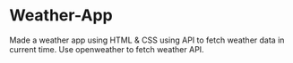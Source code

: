 # Weather-App
Made a weather app using HTML & CSS using API to fetch weather data in current time.
Use openweather to fetch weather API.
